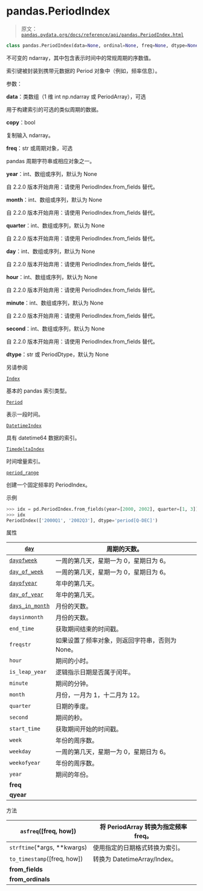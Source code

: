 # pandas.PeriodIndex

> 原文：[`pandas.pydata.org/docs/reference/api/pandas.PeriodIndex.html`](https://pandas.pydata.org/docs/reference/api/pandas.PeriodIndex.html)

```py
class pandas.PeriodIndex(data=None, ordinal=None, freq=None, dtype=None, copy=False, name=None, **fields)
```

不可变的 ndarray，其中包含表示时间中的常规周期的序数值。

索引键被封装到携带元数据的 Period 对象中（例如，频率信息）。

参数：

**data**：类数组（1 维 int np.ndarray 或 PeriodArray），可选

用于构建索引的可选的类似周期的数据。

**copy**：bool

复制输入 ndarray。

**freq**：str 或周期对象，可选

pandas 周期字符串或相应对象之一。

**year**：int、数组或序列，默认为 None

自 2.2.0 版本开始弃用：请使用 PeriodIndex.from_fields 替代。

**month**：int、数组或序列，默认为 None

自 2.2.0 版本开始弃用：请使用 PeriodIndex.from_fields 替代。

**quarter**：int、数组或序列，默认为 None

自 2.2.0 版本开始弃用：请使用 PeriodIndex.from_fields 替代。

**day**：int、数组或序列，默认为 None

自 2.2.0 版本开始弃用：请使用 PeriodIndex.from_fields 替代。

**hour**：int、数组或序列，默认为 None

自 2.2.0 版本开始弃用：请使用 PeriodIndex.from_fields 替代。

**minute**：int、数组或序列，默认为 None

自 2.2.0 版本开始弃用：请使用 PeriodIndex.from_fields 替代。

**second**：int、数组或序列，默认为 None

自 2.2.0 版本开始弃用：请使用 PeriodIndex.from_fields 替代。

**dtype**：str 或 PeriodDtype，默认为 None

另请参阅

[`Index`](https://pandas.pydata.org/docs/reference/api/pandas.Index.html#pandas.Index "pandas.Index")

基本的 pandas 索引类型。

[`Period`](https://pandas.pydata.org/docs/reference/api/pandas.Period.html#pandas.Period "pandas.Period")

表示一段时间。

[`DatetimeIndex`](https://pandas.pydata.org/docs/reference/api/pandas.DatetimeIndex.html#pandas.DatetimeIndex "pandas.DatetimeIndex")

具有 datetime64 数据的索引。

[`TimedeltaIndex`](https://pandas.pydata.org/docs/reference/api/pandas.TimedeltaIndex.html#pandas.TimedeltaIndex "pandas.TimedeltaIndex")

时间增量索引。

[`period_range`](https://pandas.pydata.org/docs/reference/api/pandas.period_range.html#pandas.period_range "pandas.period_range")

创建一个固定频率的 PeriodIndex。

示例

```py
>>> idx = pd.PeriodIndex.from_fields(year=[2000, 2002], quarter=[1, 3])
>>> idx
PeriodIndex(['2000Q1', '2002Q3'], dtype='period[Q-DEC]') 
```

属性

| [`day`](https://pandas.pydata.org/docs/reference/api/pandas.PeriodIndex.day.html#pandas.PeriodIndex.day "pandas.PeriodIndex.day") | 周期的天数。 |
| --- | --- |
| [`dayofweek`](https://pandas.pydata.org/docs/reference/api/pandas.PeriodIndex.dayofweek.html#pandas.PeriodIndex.dayofweek "pandas.PeriodIndex.dayofweek") | 一周的第几天，星期一为 0，星期日为 6。 |
| [`day_of_week`](https://pandas.pydata.org/docs/reference/api/pandas.PeriodIndex.day_of_week.html#pandas.PeriodIndex.day_of_week "pandas.PeriodIndex.day_of_week") | 一周的第几天，星期一为 0，星期日为 6。 |
| [`dayofyear`](https://pandas.pydata.org/docs/reference/api/pandas.PeriodIndex.dayofyear.html#pandas.PeriodIndex.dayofyear "pandas.PeriodIndex.dayofyear") | 年中的第几天。 |
| [`day_of_year`](https://pandas.pydata.org/docs/reference/api/pandas.PeriodIndex.day_of_year.html#pandas.PeriodIndex.day_of_year "pandas.PeriodIndex.day_of_year") | 年中的第几天。 |
| [`days_in_month`](https://pandas.pydata.org/docs/reference/api/pandas.PeriodIndex.days_in_month.html#pandas.PeriodIndex.days_in_month "pandas.PeriodIndex.days_in_month") | 月份的天数。 |
| `daysinmonth` | 月份的天数。 |
| `end_time` | 获取期间结束的时间戳。 |
| `freqstr` | 如果设置了频率对象，则返回字符串，否则为 None。 |
| `hour` | 期间的小时。 |
| `is_leap_year` | 逻辑指示日期是否属于闰年。 |
| `minute` | 期间的分钟。 |
| `month` | 月份，一月为 1，十二月为 12。 |
| `quarter` | 日期的季度。 |
| `second` | 期间的秒。 |
| `start_time` | 获取期间开始的时间戳。 |
| `week` | 年份的周序数。 |
| `weekday` | 一周的第几天，星期一为 0，星期日为 6。 |
| `weekofyear` | 年份的周序数。 |
| `year` | 期间的年份。 |
| **freq** |  |
| **qyear** |  |

方法

| `asfreq`([freq, how]) | 将 PeriodArray 转换为指定频率 freq。 |
| --- | --- |
| `strftime`(*args, **kwargs) | 使用指定的日期格式转换为索引。 |
| `to_timestamp`([freq, how]) | 转换为 DatetimeArray/Index。 |
| **from_fields** |  |
| **from_ordinals** |  |
